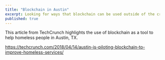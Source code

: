 ```yaml
---
title: "Blockchain in Austin"
excerpt: Looking for ways that blockchain can be used outside of the cryptocurrency realm.
published: true
---
```


This article from TechCrunch highlights the use of blockchain as a tool to help homeless people in Austin, TX. 





https://techcrunch.com/2018/04/14/austin-is-piloting-blockchain-to-improve-homeless-services/
